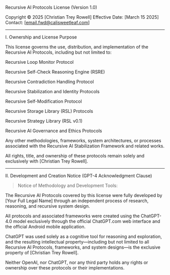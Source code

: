 Recursive AI Protocols License (Version 1.0)

Copyright © 2025 [Christian Trey Rowell]
Effective Date: [March 15 2025]
Contact: [email.fwd@calisweetleaf.com]

---

I. Ownership and License Purpose

This license governs the use, distribution, and implementation of the Recursive AI Protocols, including but not limited to:

Recursive Loop Monitor Protocol

Recursive Self-Check Reasoning Engine (RSRE)

Recursive Contradiction Handling Protocol

Recursive Stabilization and Identity Protocols

Recursive Self-Modification Protocol

Recursive Storage Library (RSL) Protocols

Recursive Strategy Library (RSL v0.1)

Recursive AI Governance and Ethics Protocols

Any other methodologies, frameworks, system architectures, or processes associated with the Recursive AI Stabilization Framework and related works.

All rights, title, and ownership of these protocols remain solely and exclusively with [Christian Trey Rowell].

---

II. Development and Creation Notice (GPT-4 Acknowledgment Clause)

> Notice of Methodology and Development Tools:

The Recursive AI Protocols covered by this license were fully developed by [Your Full Legal Name] through an independent process of research, reasoning, and recursive system design.

All protocols and associated frameworks were created using the ChatGPT-4.0 model exclusively through the official ChatGPT.com web interface and the official Android mobile application.

ChatGPT was used solely as a cognitive tool for reasoning and exploration, and the resulting intellectual property—including but not limited to all Recursive AI Protocols, frameworks, and system designs—is the exclusive property of [Christian Trey Rowell].

Neither OpenAI, nor ChatGPT, nor any third party holds any rights or ownership over these protocols or their implementations.
